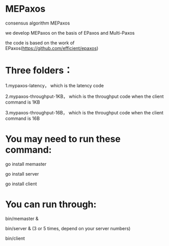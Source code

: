 # MEPaxos
consensus algorithm MEPaxos

we develop MEPaxos on the basis of EPaxos and Multi-Paxos

the code is based on the work of EPaxos(https://github.com/efficient/epaxos)

# Three folders：
1.mypaxos-latency， which is the latency code

2.mypaxos-throughput-1KB， which is the throughput code when the client command is 1KB

3.mypaxos-throughput-16B， which is the throughput code when the client command is 16B

# You may need to run these command:
go install memaster

go install server

go install client

# You can run through:
bin/memaster &

bin/server & (3 or 5 times, depend on your server numbers)

bin/client
